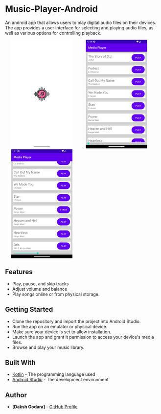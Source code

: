 # Music-Player-Android
An android app that allows users to play digital audio files on their devices. The app provides a user interface for selecting and playing audio files, as well as various options for controlling playback.

<p>
 <img src="https://github.com/dakshgodara2001/Music-Player/blob/main/images/Screenshot_20230111_005811.png" width="200" style="margin: 0 20px;">
 <img src="https://github.com/dakshgodara2001/Music-Player/blob/main/images/Screenshot_20230111_005846.png" width="200" style="margin: 0 20px;">
 <img src="https://github.com/dakshgodara2001/Music-Player/blob/main/images/Screenshot_20230111_010120.png" width="200" style="margin: 0 20px;"> 
</p>

## Features

- Play, pause, and skip tracks
- Adjust volume and balance
- Play songs online or from physical storage.

## Getting Started

- Clone the repository and import the project into Android Studio.
- Run the app on an emulator or physical device.
- Make sure your device is set to allow installation.
- Launch the app and grant it permission to access your device's media files.
- Browse and play your music library.

## Built With

- [Kotlin](https://kotlinlang.org/) - The programming language used
- [Android Studio](https://developer.android.com/studio) - The development environment

## Author

* **[Daksh Godara]** - [GitHub Profile](https://github.com/dakshgodara2001)
